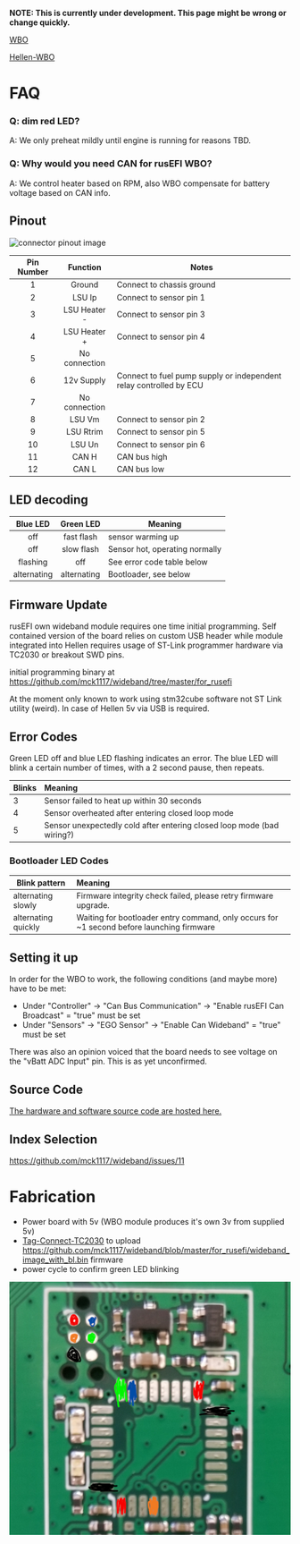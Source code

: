 **NOTE: This is currently under development.  This page might be wrong or change quickly.**

[WBO](WBO)

[Hellen-WBO](Hellen-WBO)

# FAQ

### Q: dim red LED?

A: We only preheat mildly until engine is running for reasons TBD.

### Q: Why would you need CAN for rusEFI WBO?

A: We control heater based on RPM, also WBO compensate for battery voltage based on CAN info.

## Pinout


![connector pinout image](https://imgur.com/LvCaQ1o.jpg)

| Pin Number | Function | Notes |
|:---:|:---:| ---|
| 1 | Ground | Connect to chassis ground |
| 2 | LSU Ip | Connect to sensor pin 1 |
| 3 | LSU Heater - | Connect to sensor pin 3 |
| 4 | LSU Heater + | Connect to sensor pin 4 |
| 5 | No connection | |
| 6 | 12v Supply | Connect to fuel pump supply or independent relay controlled by ECU |
| 7 | No connection | |
| 8 | LSU Vm | Connect to sensor pin 2 |
| 9 | LSU Rtrim | Connect to sensor pin 5 |
| 10 | LSU Un | Connect to sensor pin 6 |
| 11 | CAN H | CAN bus high |
| 12 | CAN L | CAN bus low |

## LED decoding
| Blue LED | Green LED | Meaning |
|:--------:|:---------:| -----|
| off | fast flash | sensor warming up |
| off | slow flash | Sensor hot, operating normally |
| flashing | off | See error code table below |
| alternating | alternating | Bootloader, see below |

## Firmware Update

rusEFI own wideband module requires one time initial programming. Self contained version of the board relies on custom USB header while module integrated into Hellen requires usage of ST-Link programmer hardware via TC2030 or breakout SWD pins.

initial programming binary at https://github.com/mck1117/wideband/tree/master/for_rusefi

At the moment only known to work using stm32cube software not ST Link utility (weird). In case of Hellen 5v via USB is required.


## Error Codes

Green LED off and blue LED flashing indicates an error.  The blue LED will blink a certain number of times, with a 2 second pause, then repeats.

| Blinks | Meaning |
| --- |:--- |
| 3 | Sensor failed to heat up within 30 seconds |
| 4 | Sensor overheated after entering closed loop mode |
| 5 | Sensor unexpectedly cold after entering closed loop mode (bad wiring?) |

### Bootloader LED Codes

| Blink pattern | Meaning |
| --- |:--- |
| alternating slowly | Firmware integrity check failed, please retry firmware upgrade. |
| alternating quickly | Waiting for bootloader entry command, only occurs for ~1 second before launching firmware |

## Setting it up
In order for the WBO to work, the following conditions (and maybe more) have to be met:
* Under "Controller" -> "Can Bus Communication" -> "Enable rusEFI Can Broadcast" = "true" must be set
* Under "Sensors" -> "EGO Sensor" -> "Enable Can Wideband" = "true" must be set

There was also an opinion voiced that the board needs to see voltage on the "vBatt ADC Input" pin. This is as yet unconfirmed.

## Source Code

[The hardware and software source code are hosted here.](https://github.com/mck1117/wideband)

## Index Selection
https://github.com/mck1117/wideband/issues/11


# Fabrication

* Power board with 5v (WBO module produces it's own 3v from supplied 5v)
* [Tag-Connect-TC2030](Tag-Connect-TC2030) to upload https://github.com/mck1117/wideband/blob/master/for_rusefi/wideband_image_with_bl.bin firmware
* power cycle to confirm green LED blinking 

![x](Hardware/Hellen/hellen-wbo-F042-soldering-map.jpg)
